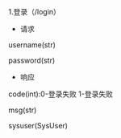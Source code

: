 1.登录（/login）
- 请求

username(str)

password(str)

- 响应

code(int):0-登录失败 1-登录失败

msg(str)

sysuser(SysUser)